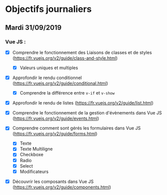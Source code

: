 # Objectifs journaliers

## Mardi 31/09/2019


### Vue JS : 

  * [x] Comprendre le fonctionnement des Liaisons de classes et de styles (https://fr.vuejs.org/v2/guide/class-and-style.html)
    * [x] Valeurs uniques et multiples

  * [x] Approfondir le rendu conditionnel (https://fr.vuejs.org/v2/guide/conditional.html)
    * [x] Comprendre la différence entre `v-if` et `v-show`

  * [x] Approfondir le rendu de listes (https://fr.vuejs.org/v2/guide/list.html)

  * [x] Comprendre le fonctionnement de la gestion d'évènements dans Vue JS (https://fr.vuejs.org/v2/guide/events.html)

  * [x] Comprendre comment sont gérés les formulaires dans Vue JS (https://fr.vuejs.org/v2/guide/forms.html)
    * [x] Texte
    * [x] Texte Multiligne
    * [x] Checkboxe
    * [x] Radio
    * [x] Select
    * [x] Modificateurs

  * [x] Découvrir les composants dans Vue JS (https://fr.vuejs.org/v2/guide/components.html)
